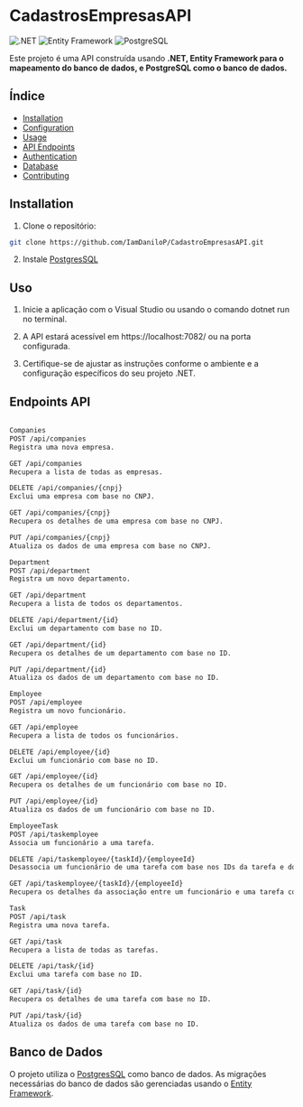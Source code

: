 # CadastrosEmpresasAPI

![.NET](https://img.shields.io/badge/.NET-%23512BD4.svg?style=for-the-badge&logo=.net&logoColor=white)
![Entity Framework](https://img.shields.io/badge/Entity_Framework-512BD4?style=for-the-badge&logo=.net&logoColor=white)
![PostgreSQL](https://img.shields.io/badge/PostgreSQL-336791?style=for-the-badge&logo=postgresql&logoColor=white)

Este projeto é uma API construída usando **.NET, Entity Framework para o mapeamento do banco de dados, e PostgreSQL como o banco de dados.**

## Índice

- [Installation](#installation)
- [Configuration](#configuration)
- [Usage](#usage)
- [API Endpoints](#api-endpoints)
- [Authentication](#authentication)
- [Database](#database)
- [Contributing](#contributing)

## Installation

1. Clone o repositório:

```bash
git clone https://github.com/IamDaniloP/CadastroEmpresasAPI.git
```

2. Instale [PostgresSQL](https://www.postgresql.org/)

## Uso

1. Inicie a aplicação com o Visual Studio ou usando o comando dotnet run no terminal.

2. A API estará acessível em https://localhost:7082/ ou na porta configurada.
   
3. Certifique-se de ajustar as instruções conforme o ambiente e a configuração específicos do seu projeto .NET.

## Endpoints API

```markdown

Companies
POST /api/companies
Registra uma nova empresa.

GET /api/companies
Recupera a lista de todas as empresas.

DELETE /api/companies/{cnpj}
Exclui uma empresa com base no CNPJ.

GET /api/companies/{cnpj}
Recupera os detalhes de uma empresa com base no CNPJ.

PUT /api/companies/{cnpj}
Atualiza os dados de uma empresa com base no CNPJ.

Department
POST /api/department
Registra um novo departamento.

GET /api/department
Recupera a lista de todos os departamentos.

DELETE /api/department/{id}
Exclui um departamento com base no ID.

GET /api/department/{id}
Recupera os detalhes de um departamento com base no ID.

PUT /api/department/{id}
Atualiza os dados de um departamento com base no ID.

Employee
POST /api/employee
Registra um novo funcionário.

GET /api/employee
Recupera a lista de todos os funcionários.

DELETE /api/employee/{id}
Exclui um funcionário com base no ID.

GET /api/employee/{id}
Recupera os detalhes de um funcionário com base no ID.

PUT /api/employee/{id}
Atualiza os dados de um funcionário com base no ID.

EmployeeTask
POST /api/taskemployee
Associa um funcionário a uma tarefa.

DELETE /api/taskemployee/{taskId}/{employeeId}
Desassocia um funcionário de uma tarefa com base nos IDs da tarefa e do funcionário.

GET /api/taskemployee/{taskId}/{employeeId}
Recupera os detalhes da associação entre um funcionário e uma tarefa com base nos IDs da tarefa e do funcionário.

Task
POST /api/task
Registra uma nova tarefa.

GET /api/task
Recupera a lista de todas as tarefas.

DELETE /api/task/{id}
Exclui uma tarefa com base no ID.

GET /api/task/{id}
Recupera os detalhes de uma tarefa com base no ID.

PUT /api/task/{id}
Atualiza os dados de uma tarefa com base no ID.

```

## Banco de Dados
O projeto utiliza o [PostgresSQL](https://www.postgresql.org/) como banco de dados. As migrações necessárias do banco de dados são gerenciadas usando o [Entity Framework](https://docs.microsoft.com/pt-br/ef/).

